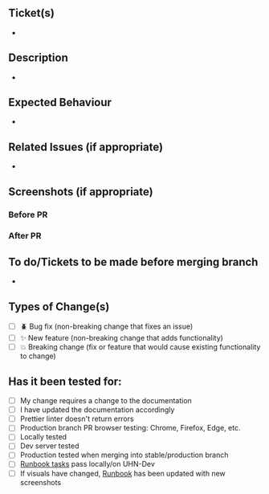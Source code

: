 ## Ticket(s)

-

## Description

-

## Expected Behaviour

-

## Related Issues (if appropriate)

-

## Screenshots (if appropriate)

### Before PR

### After PR

## To do/Tickets to be made before merging branch

-

## Types of Change(s)

-   [ ] 🪲 Bug fix (non-breaking change that fixes an issue)
-   [ ] ✨ New feature (non-breaking change that adds functionality)
-   [ ] 💥 Breaking change (fix or feature that would cause existing functionality to change)

## Has it been tested for:

-   [ ] My change requires a change to the documentation
-   [ ] I have updated the documentation accordingly
-   [ ] Prettier linter doesn't return errors
-   [ ] Production branch PR browser testing: Chrome, Firefox, Edge, etc.
-   [ ] Locally tested
-   [ ] Dev server tested
-   [ ] Production tested when merging into stable/production branch
-   [ ] [Runbook tasks](https://candig.atlassian.net/wiki/spaces/CA/pages/822018050/Frontend+Testing+Runbook) pass locally/on UHN-Dev
-   [ ] If visuals have changed, [Runbook](https://candig.atlassian.net/wiki/spaces/CA/pages/822018050/Frontend+Testing+Runbook) has been updated with new screenshots
